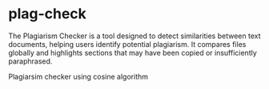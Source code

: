 # plag-check
The Plagiarism Checker is a tool designed to detect similarities between text documents, helping users identify potential plagiarism. It compares files globally and highlights sections that may have been copied or insufficiently paraphrased.

Plagiarsim checker using cosine algorithm
